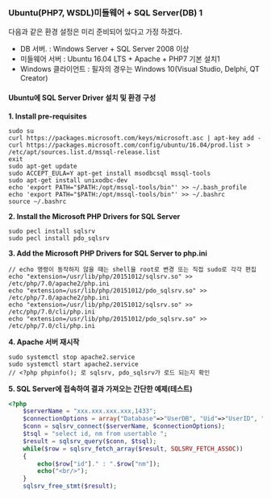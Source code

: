 ### Ubuntu(PHP7, WSDL)미들웨어 + SQL Server(DB) 1

다음과 같은 환경 설정은 미리 준비되어 있다고 가정 하겠다.
* DB 서버. : Windows Server + SQL Server 2008 이상
* 미들웨어 서버 : Ubuntu 16.04 LTS + Apache + PHP7 기본 설치1
* Windows 클라이언트 : 필자의 경우는 Windows 10(Visual Studio, Delphi, QT Creator)

#### Ubuntu에 SQL Server Driver 설치 및 환경 구성

**1. Install pre-requisites**
```
sudo su 
curl https://packages.microsoft.com/keys/microsoft.asc | apt-key add -
curl https://packages.microsoft.com/config/ubuntu/16.04/prod.list > /etc/apt/sources.list.d/mssql-release.list
exit
sudo apt-get update
sudo ACCEPT_EULA=Y apt-get install msodbcsql mssql-tools 
sudo apt-get install unixodbc-dev
echo 'export PATH="$PATH:/opt/mssql-tools/bin"' >> ~/.bash_profile
echo 'export PATH="$PATH:/opt/mssql-tools/bin"' >> ~/.bashrc
source ~/.bashrc
```

**2. Install the Microsoft PHP Drivers for SQL Server**
```
sudo pecl install sqlsrv
sudo pecl install pdo_sqlsrv
```

**3. Add the Microsoft PHP Drivers for SQL Server to php.ini**
```
// echo 명령이 동작하지 않을 때는 shell을 root로 변경 또는 직접 sudo로 각각 편집
echo "extension=/usr/lib/php/20151012/sqlsrv.so" >> /etc/php/7.0/apache2/php.ini
echo "extension=/usr/lib/php/20151012/pdo_sqlsrv.so" >> /etc/php/7.0/apache2/php.ini
echo "extension=/usr/lib/php/20151012/sqlsrv.so" >> /etc/php/7.0/cli/php.ini
echo "extension=/usr/lib/php/20151012/pdo_sqlsrv.so" >> /etc/php/7.0/cli/php.ini
```

**4. Apache 서버 재시작**
```
sudo systemctl stop apache2.service
sudo systemctl start apache2.service
// <?php phpinfo(); 로 sqlsrv, pdo_sqlsrv가 로드 되는지 확인
```

**5. SQL Server에 접속하여 결과 가져오는 간단한 예제(테스트)**
```php
<?php
	$serverName = "xxx.xxx.xxx.xxx,1433";
	$connectionOptions = array("Database"=>"UserDB", "Uid"=>"UserID", "PWD"=>"UserPW");
	$conn = sqlsrv_connect($serverName, $connectionOptions);
	$tsql = "select id, nm from usertable ";
	$result = sqlsrv_query($conn, $tsql);
	while($row = sqlsrv_fetch_array($result, SQLSRV_FETCH_ASSOC))
	{
		echo($row["id"]." : ".$row["nm"]);
		echo("<br/>");
	}
	sqlsrv_free_stmt($result);
```
